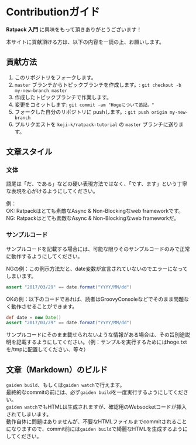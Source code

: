 # Contributionガイド

**Ratpack 入門** に興味をもって頂きありがとうございます！

本サイトに貢献頂ける方は、以下の内容を一読の上、お願いします。


## 貢献方法

1. このリポジトリをフォークします。
1. `master` ブランチからトピックブランチを作成します。: `git checkout -b my-new-branch master`
1. 作成したトピックブランチで作業します。
1. 変更をコミットします: `git commit -am "Hogeについて追記。"`
1. フォークした自分のリポジトリに pushします。: `git push origin my-new-branch`
1. プルリクエストを `koji-k/ratpack-tutorial` の `master` ブランチに送ります。

## 文章スタイル

### 文体
語尾は「だ、である」などの硬い表現方法ではなく、「です、ます」という丁寧な表現を心がけるようにしてください。

例：  
OK: Ratpackはとても素敵なAsync & Non-Blockingなweb frameworkです。  
NG: Ratpackはとても素敵なAsync & Non-Blockingなweb frameworkだ。

### サンプルコード
サンプルコードを記載する場合には、可能な限りそのサンプルコードのみで正常に動作するようにしてください。

NGの例：この例示方法だと、date変数が宣言されていないのでエラーになってしまいます。

```groovy
assert "2017/03/29" == date.format("YYYY/MM/dd")
```

OKの例：以下のコードであれば、読者はGroovyConsoleなどでそのまま問題なく動作させることができます。

```groovy
def date = new Date()
assert "2017/03/29" == date.format("YYYY/MM/dd")
```

サンプルコードにそのまま載せられないような情報がある場合は、その旨別途説明を記載するようにしてください。（例：サンプルを実行するためにはhoge.txtを/tmpに配置してください、等々）

## 文章（Markdown）のビルド
`gaiden build`、もしくは`gaiden watch`で行えます。  
最終的なcommitの前には、必ず`gaiden build`を一度実行するようにしてください。  
`gaiden watch`でもHTMLは生成されますが、確認用のWebsocketコードが挿入されてしまいます。  
動作自体に問題はありませんが、不要なHTMLファイルまでcommitされることになりますので、commit前には`gaiden build`で綺麗なHTMLを生成するようにしてください。